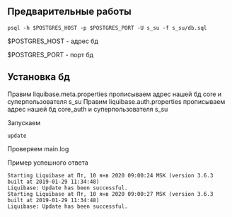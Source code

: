 ## Предварительные работы
```
psql -h $POSTGRES_HOST -p $POSTGRES_PORT -U s_su -f s_su/db.sql
```
$POSTGRES_HOST - адрес бд

$POSTGRES_PORT - порт бд

## Установка бд

Правим liquibase.meta.properties прописываем адрес нашей бд core и суперпользователя s_su
Правим liquibase.auth.properties прописываем адрес нашей бд core_auth и суперпользователя s_su

Запускаем 
```
update
```
Проверяем main.log

Пример успешного ответа
```
Starting Liquibase at Пт, 10 янв 2020 09:00:24 MSK (version 3.6.3 built at 2019-01-29 11:34:48)
Liquibase: Update has been successful.
Starting Liquibase at Пт, 10 янв 2020 09:00:27 MSK (version 3.6.3 built at 2019-01-29 11:34:48)
Liquibase: Update has been successful.
```